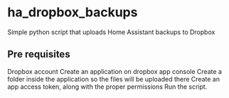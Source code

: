 # ha_dropbox_backups
Simple python script that uploads Home Assistant backups to Dropbox

## Pre requisites
Dropbox account
Create an application on dropbox app console
Create a folder inside the application so the files will be uploaded there
Create an app access token, along with the proper permissions
Run the script.
